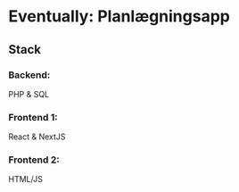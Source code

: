 # Eventually: Planlægningsapp

## Stack

### Backend:

PHP & SQL

### Frontend 1:

React & NextJS

### Frontend 2:

HTML/JS
